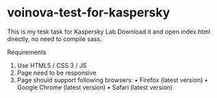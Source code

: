 # voinova-test-for-kaspersky

This is my tesk task for Kaspersky Lab
Download it and open index.html directly, no need to compile sass. 

Requirements 
1.	Use HTML5 / CSS 3 / JS 
2.	Page need to be responsive 
3.	Page should support following browsers: 
•	Firefox (latest version) 
•	Google Chrome (latest version)
•	Safari (latest version) 
